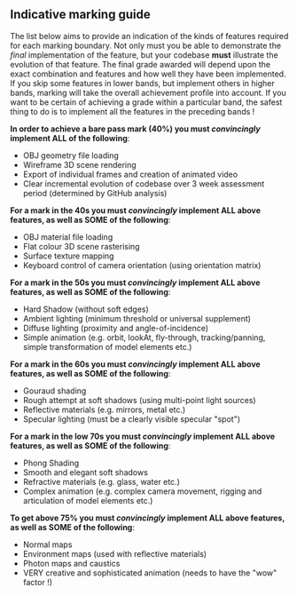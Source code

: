 ## Indicative marking guide

The list below aims to provide an indication of the kinds of features required for each marking boundary.
Not only must you be able to demonstrate the _final_ implementation of the feature, but your codebase **must** illustrate the evolution of that feature.
The final grade awarded will depend upon the exact combination and features and how well they have been implemented.
If you skip some features in lower bands, but implement others in higher bands, marking will take the overall achievement profile into account.
If you want to be certain of achieving a grade within a particular band, the safest thing to do is to implement all the features in the preceding bands !

**In order to achieve a bare pass mark (40%) you must _convincingly_ implement ALL of the following**:
- OBJ geometry file loading
- Wireframe 3D scene rendering
- Export of individual frames and creation of animated video
- Clear incremental evolution of codebase over 3 week assessment period (determined by GitHub analysis)

**For a mark in the 40s you must _convincingly_ implement ALL above features, as well as SOME of the following**:
- OBJ material file loading
- Flat colour 3D scene rasterising
- Surface texture mapping
- Keyboard control of camera orientation (using orientation matrix)

**For a mark in the 50s you must _convincingly_ implement ALL above features, as well as SOME of the following**:
- Hard Shadow (without soft edges)
- Ambient lighting (minimum threshold or universal supplement)
- Diffuse lighting (proximity and angle-of-incidence)
- Simple animation (e.g. orbit, lookAt, fly-through, tracking/panning, simple transformation of model elements etc.)

**For a mark in the 60s you must _convincingly_ implement ALL above features, as well as SOME of the following**:
- Gouraud shading
- Rough attempt at soft shadows (using multi-point light sources)
- Reflective materials (e.g. mirrors, metal etc.)
- Specular lighting (must be a clearly visible specular "spot")

**For a mark in the low 70s you must _convincingly_ implement ALL above features, as well as SOME of the following**:
- Phong Shading
- Smooth and elegant soft shadows
- Refractive materials (e.g. glass, water etc.)
- Complex animation (e.g. complex camera movement, rigging and articulation of model elements etc.)

**To get above 75% you must _convincingly_ implement ALL above features, as well as SOME of the following**:
- Normal maps
- Environment maps (used with reflective materials)
- Photon maps and caustics
- VERY creative and sophisticated animation (needs to have the "wow" factor !)
